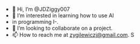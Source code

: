 - 👋 Hi, I’m @JDZiggy007
- 👀 I’m interested in learning how to use AI
-  in programming I-.
- 💞️ I’m looking to collaborate on a project.
- 📫 How to reach me at zygilewiczj@gmail.com. S
  

<!---
JDZiggy007/JDZiggy007 is a ✨ special ✨ repository because its `README.md` (this file) appears on your GitHub profile.
You can click the Preview link to take a look at your changes.
--->
